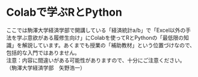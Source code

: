 # Colabで学ぶRとPython
ここでは駒澤大学経済学部で開講している「経済統計a/b」で「Excel以外の手法を学ぶ意欲がある履修生向け」にColabを使ってRとPythonの「最低限の知識」を解説しています。あくまでも授業の「補助教材」という位置づけなので、包括的な入門ではありません。
<br>
注意：内容に間違いがある可能性がありますので、十分にご注意ください。
<br>（駒澤大学経済学部　矢野浩一）
